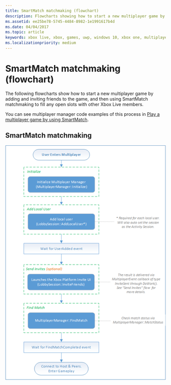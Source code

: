 ```yaml
---
title: SmartMatch matchmaking (flowchart)
description: Flowcharts showing how to start a new multiplayer game by adding and inviting friends to the game, and then using SmartMatch matchmaking to fill any open slots with other Xbox Live members.
ms.assetid: ee25be78-5745-4484-8982-1e1991617b4d
ms.date: 04/04/2017
ms.topic: article
keywords: xbox live, xbox, games, uwp, windows 10, xbox one, multiplayer manager, flowchart
ms.localizationpriority: medium
---
```


# SmartMatch matchmaking (flowchart)

The following flowcharts show how to start a new multiplayer game by adding and inviting friends to the game, and then using SmartMatch matchmaking to fill any open slots with other Xbox Live members.

You can see multiplayer manager code examples of this process in [Play a multiplayer game by using SmartMatch](../play-multiplayer-with-matchmaking.md).


## SmartMatch matchmaking

![SmartMatch matchmaking](../../../images/multiplayer/mpm-smartmatch-matchmaking.png)
